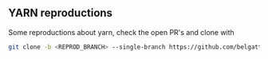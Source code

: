 ## YARN reproductions

Some reproductions about yarn, check the open PR's and clone with

```bash
git clone -b <REPROD_BRANCH> --single-branch https://github.com/belgattitude/yarn-reproductions.git
```

